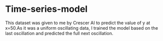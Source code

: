 # Time-series-model

This dataset was given to me by Crescer AI to predict the value of y at x=50.As it was a uniform oscillating data, I trained the model based on the last oscillation
and predicted the full next oscillation.
